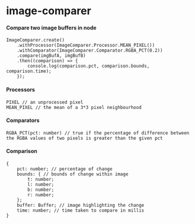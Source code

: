 # image-comparer

#### Compare two image buffers in node

    ImageComparer.create()
        .withProcessor(ImageComparer.Processor.MEAN_PIXEL())
        .withComparator(ImageComparer.Comparator.RGBA_PCT(0.2))
        .compare(imgBufA, imgBufB)
        .then((comparison) => {
            console.log(comparison.pct, comparison.bounds, comparison.time);
        });

#### Processors

    PIXEL // an unprocessed pixel
    MEAN_PIXEL // the mean of a 3*3 pixel neighbourhood

#### Comparators

    RGBA_PCT(pct: number) // true if the percentage of difference between the RGBA values of two pixels is greater than the given pct

#### Comparison

    {
        pct: number; // percentage of change
        bounds: { // bounds of change within image
            t: number;
            l: number;
            b: number;
            r: number;
        };
        buffer: Buffer; // image highlighting the change
        time: number; // time taken to compare in millis
    }

